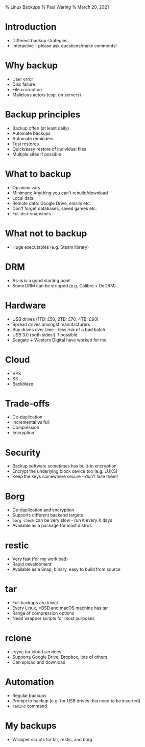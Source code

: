 % Linux Backups
% Paul Waring
% March 20, 2021

# Introduction

 - Different backup strategies
 - Interactive - please ask questions/make comments!

# Why backup

 - User error
 - Disc failure
 - File corruption
 - Malicious actors (esp. on servers)

# Backup principles

 - Backup often (at least daily)
 - Automate backups
 - Automate reminders
 - Test restores
 - Quick/easy restore of individual files
 - Multiple sites if possible

# What to backup

 - Opinions vary
 - Minimum: Anything you can't rebuild/download
 - Local data
 - Remote data: Google Drive, emails etc.
 - Don't forget databases, saved games etc.
 - Full disk snapshots

# What not to backup

 - Huge executables (e.g. Steam library)

# DRM

 - As-is is a good starting point
 - Some DRM can be stripped (e.g. Calibre + DeDRM)

# Hardware

 - USB drives (1TB: £50, 2TB: £70, 4TB: £90)
 - Spread drives amongst manufacturers
 - Buy drives over time - less risk of a bad batch
 - USB 3.0 (both sides!) if possible
 - Seagate + Western Digital have worked for me

# Cloud

 - VPS
 - S3
 - Backblaze

# Trade-offs

 - De-duplication
 - Incremental vs full
 - Compression
 - Encryption

# Security

 - Backup software sometimes has built-in encryption
 - Encrypt the underlying block device too (e.g. LUKS)
 - Keep the keys somewhere secure - don't lose them!

# Borg

 - De-duplication and encryption
 - Supports different backend targets
 - `borg check` can be very slow - run it every X days
 - Available as a package for most distros

# restic

 - Very fast (for my workload)
 - Rapid development
 - Available as a Snap, binary, easy to build from source

# tar

 - Full backups are trivial
 - Every Linux, *BSD and macOS machine has tar
 - Range of compression options
 - Need wrapper scripts for most purposes

# rclone

 - rsync for cloud services
 - Supports Google Drive, Dropbox, lots of others
 - Can upload and download

# Automation

 - Regular backups
 - Prompt to backup (e.g. for USB drives that need to be inserted)
 - `remind` command

# My backups

 - Wrapper scripts for tar, restic, and borg